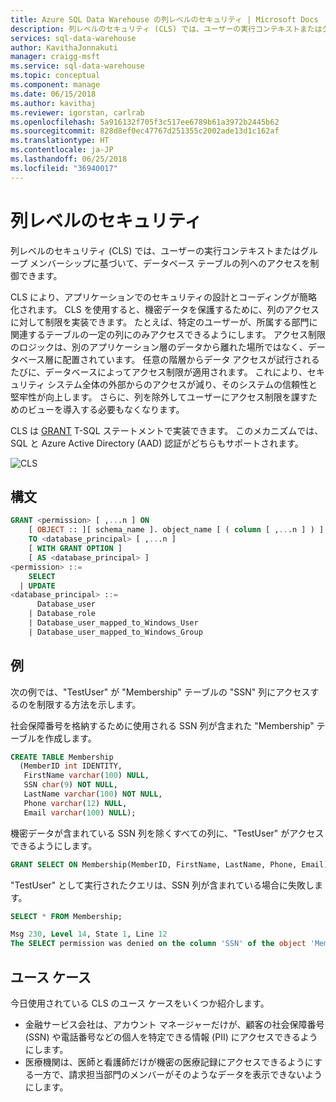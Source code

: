 ```yaml
---
title: Azure SQL Data Warehouse の列レベルのセキュリティ | Microsoft Docs
description: 列レベルのセキュリティ (CLS) では、ユーザーの実行コンテキストまたはグループ メンバーシップに基づいて、データベース テーブルの列へのアクセスを制御できます。 CLS により、アプリケーションでのセキュリティの設計とコーディングが簡略化されます。 CLS を使用すると、列のアクセスに対して制限を実装できます。
services: sql-data-warehouse
author: KavithaJonnakuti
manager: craigg-msft
ms.service: sql-data-warehouse
ms.topic: conceptual
ms.component: manage
ms.date: 06/15/2018
ms.author: kavithaj
ms.reviewer: igorstan, carlrab
ms.openlocfilehash: 5a916132f705f3c517ee6789b61a3972b2445b62
ms.sourcegitcommit: 828d8ef0ec47767d251355c2002ade13d1c162af
ms.translationtype: HT
ms.contentlocale: ja-JP
ms.lasthandoff: 06/25/2018
ms.locfileid: "36940017"
---
```

# <a name="column-level-security"></a>列レベルのセキュリティ 
列レベルのセキュリティ (CLS) では、ユーザーの実行コンテキストまたはグループ メンバーシップに基づいて、データベース テーブルの列へのアクセスを制御できます。  

CLS により、アプリケーションでのセキュリティの設計とコーディングが簡略化されます。 CLS を使用すると、機密データを保護するために、列のアクセスに対して制限を実装できます。 たとえば、特定のユーザーが、所属する部門に関連するテーブルの一定の列にのみアクセスできるようにします。 アクセス制限のロジックは、別のアプリケーション層のデータから離れた場所ではなく、データベース層に配置されています。 任意の階層からデータ アクセスが試行されるたびに、データベースによってアクセス制限が適用されます。 これにより、セキュリティ システム全体の外部からのアクセスが減り、そのシステムの信頼性と堅牢性が向上します。 さらに、列を除外してユーザーにアクセス制限を課すためのビューを導入する必要もなくなります。 

CLS は [GRANT](https://docs.microsoft.com/sql/t-sql/statements/grant-transact-sql) T-SQL ステートメントで実装できます。 このメカニズムでは、SQL と Azure Active Directory (AAD) 認証がどちらもサポートされます。

![CLS](./media/column-level-security/cls.png)

## <a name="syntax"></a>構文 

```sql
GRANT <permission> [ ,...n ] ON    
    [ OBJECT :: ][ schema_name ]. object_name [ ( column [ ,...n ] ) ]   
    TO <database_principal> [ ,...n ]    
    [ WITH GRANT OPTION ]   
    [ AS <database_principal> ]   
<permission> ::=   
    SELECT 
  | UPDATE  
<database_principal> ::=    
      Database_user    
    | Database_role    
    | Database_user_mapped_to_Windows_User    
    | Database_user_mapped_to_Windows_Group    
```

## <a name="example"></a>例 
次の例では、"TestUser" が "Membership" テーブルの "SSN" 列にアクセスするのを制限する方法を示します。 

社会保障番号を格納するために使用される SSN 列が含まれた "Membership" テーブルを作成します。

```sql
CREATE TABLE Membership   
  (MemberID int IDENTITY,   
   FirstName varchar(100) NULL,   
   SSN char(9) NOT NULL, 
   LastName varchar(100) NOT NULL,   
   Phone varchar(12) NULL,   
   Email varchar(100) NULL);  
```

機密データが含まれている SSN 列を除くすべての列に、"TestUser" がアクセスできるようにします。 

```sql  
GRANT SELECT ON Membership(MemberID, FirstName, LastName, Phone, Email) TO TestUser;   
``` 

"TestUser" として実行されたクエリは、SSN 列が含まれている場合に失敗します。

```sql  
SELECT * FROM Membership;

Msg 230, Level 14, State 1, Line 12
The SELECT permission was denied on the column 'SSN' of the object 'Membership', database 'CLS_TestDW', schema 'dbo'. 
``` 

## <a name="use-cases"></a>ユース ケース
今日使用されている CLS のユース ケースをいくつか紹介します。 
- 金融サービス会社は、アカウント マネージャーだけが、顧客の社会保障番号 (SSN) や電話番号などの個人を特定できる情報 (PII) にアクセスできるようにします。
- 医療機関は、医師と看護師だけが機密の医療記録にアクセスできるようにする一方で、請求担当部門のメンバーがそのようなデータを表示できないようにします。
